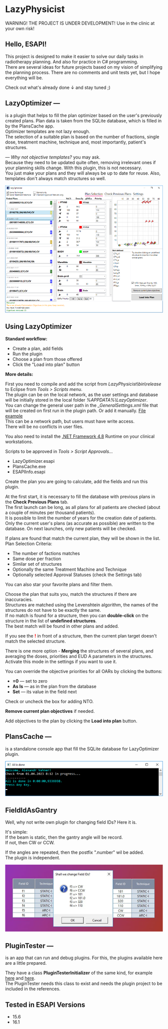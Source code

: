 <h1>LazyPhysicist</h1>

<p>WARNING! THE PROJECT IS UNDER DEVELOPMENT! Use in the clinic at your own risk!
</p>

<h2>Hello, ESAPI!</h2>
<p>This project is designed to make it easier to solve our daily tasks in radiotherapy planning. And also for practice in C# programming.<br>
There are several ideas for future projects based on my vision of simplifying the planning process.
There are no comments and unit tests yet, but I hope everything will be.</p>

<p>Check out what's already done &darr; and stay tuned ;)</p>

<h2>LazyOptimizer —</h2>

<p>is a plugin that helps to fill the plan optimizer based on the user's previously created plans.
Plan data is taken from the SQLite database, which is filled in by the PlansCache app.<br>
Optimizer templates are not lazy enough.<br>
The selection of a suitable plan is based on the number of fractions, single dose, treatment machine, 
technique and, most importantly, patient's structures.</p>

<p><i>— Why not objective templates?</i> you may ask.<br>
Because they need to be updated quite often, removing irrelevant ones if your planning skills change. With this plugin, this is not necessary.<br>
You just make your plans and they will always be up to date for reuse. Also, templates don't always match structures so well.
</p>

<img src="/Images/LazyOptimizer_example.png" alt="How LazyOptimizer works"/>

<h2>Using LazyOptimizer</h2>
<p>
<b>Standard workflow:</b>
<ul>
	<li>Create a plan, add fields</li>
	<li>Run the plugin</li>
	<li>Choose a plan from those offered</li>
	<li>Click the "Load into plan" button</li>
</ul>
</p>
<p>
	
<b>More details:</b>
</p>
<p>First you need to compile and add the script from <i>LazyPhysicist\bin\release</i> to Eclipse from <i>Tools > Scripts menu</i>.<br>
The plugin can be on the local network, as the user settings and database will be initially stored in the local folder <i>%APPDATA%\LazyOptimizer</i>.<br>
You can change the general user path in the <i>_GeneralSettings.xml</i> file that will be created on first run in the plugin path. Or add it manually. <a href="/LazyOptimizer/_GeneralSettings.xml">File example</a><br>
This can be a network path, but users must have write access.<br>
There will be no conflicts in user files.
</p>
<p>You also need to install the <a href="https://dotnet.microsoft.com/en-us/download/dotnet-framework/net48">.NET Framework 4.8</a> Runtime on your clinical workstations.
</p>
<p>Scripts to be approved in  <i>Tools > Script Approvals...</i>
<ul>
	<li>LazyOptimizer.esapi</li>
	<li>PlansCache.exe</li>
	<li>ESAPIInfo.esapi</li>
</ul>
</p>
<p>Create the plan you are going to calculate, add the fields and run this plugin.
</p>
<p>At the first start, it is necessary to fill the database with previous plans in the <b>Check Previous Plans</b> tab.<br>
The first launch can be long, as all plans for all patients are checked (about a couple of minutes per thousand patients).<br>
It is possible to limit the number of years for the creation date of patients.<br>
Only the current user's plans (as accurate as possible) are written to the database. On next launches, only new patients will be checked.
</p>
<p>If plans are found that match the current plan, they will be shown in the list.
Plan Selection Criteria:
<ul>
	<li>The number of factions matches</li>
	<li>Same dose per fraction</li>
	<li>Similar set of structures</li>
	<li>Optionally the same Treatment Machine and Technique</li>
	<li>Optionally selected Approval Statuses (check the Settings tab)</li>
</ul>
</p>
<p>You can also star your favorite plans and filter them.</p>
<p>Choose the plan that suits you, match the structures if there are inaccuracies.<br>
Structures are matched using the Levenshtein algorithm, the names of the structures do not have to be exactly the same.<br>
If no match is found for a structure, then you can <b>double-click</b> on the structure in the list of <b>undefined structures</b>.<br>
The best match will be found in other plans and added.
</p>
<p>If you see the <b><font color="#F00">!</font></b> in front of a structure, then the current plan target doesn't match the selected structure.
</p>
<p>There is one more option - <b>Merging</b> the structures of several plans, and averaging the doses, priorities and EUD A parameters in the structures. Activate this mode in the settings if you want to use it.
</p>

<p>You can override the objective priorities for all OARs by clicking the buttons:
<ul>
<li><b>=0</b> — set to zero</li>
<li><b>As Is</b> — as in the plan from the database</li>
<li><b>Set</b> — its value in the field next</li>
</ul>
</p>
<p>Check or uncheck the box for adding NTO.
</p>
<p><b>Remove current plan objectives</b> if needed.
</p>
<p>Add objectives to the plan by clicking the <b>Load into plan</b> button.
</p>

<h2>PlansCache —</h2>
<p>is a standalone console app that fill the SQLite database for LazyOptimizer plugin.</p>
<img src="/Images/PlansCache_example.png" alt="How PlansCache works"/>

<h2>FieldIdAsGantry</h2>
<p>
	Well, why not write own plugin for changing field IDs? Here it is.
</p>
<p>
	It's simple:<br>
	If the beam is static, then the gantry angle will be record.<br>
	If not, then CW or CCW.
</p>
<p>
	If the angles are repeated, then the postfix ".number" wil be added.<br>
	The plugin is independent.
</p>
<img src="/Images/FieldIdAsGantry.jpg" alt="How FieldIdAsGantry works"/>

<h2>PluginTester —</h2>
<p>
	is an app that can run and debug plugins. For this, the plugins available here are a little prepared.
</p>
<p>
	They have a class <b>PluginTesterInitializer</b> of the same kind, for example <a href="https://github.com/AlexanderVahner/LazyPhysicist/blob/master/LazyOptimizer/App/PluginTesterInitializer.cs">here</a> and 
	<a href="https://github.com/AlexanderVahner/LazyPhysicist/blob/master/FieldIdAsGantry/PluginTesterInitializer.cs">here</a>.<br>
	The PluginTester needs this class to exist and needs the plugin project to be included in the references.
</p>

<h2>Tested in ESAPI Versions</h2>
<ul>
  <li>15.6</li>
  <li>16.1</li>
</ul>
